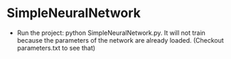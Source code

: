 # SimpleNeuralNetwork
- Run the project: python SimpleNeuralNetwork.py. It will not train because the parameters of the network are already loaded. (Checkout parameters.txt to see that)
